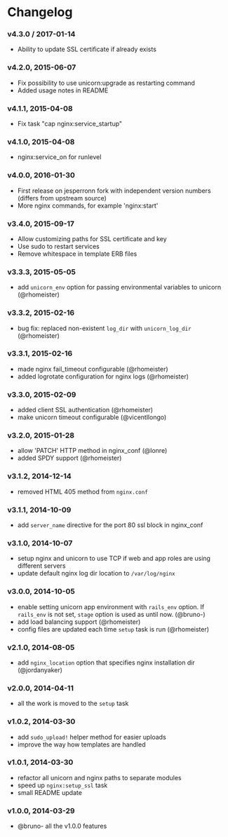 # Changelog

### v4.3.0 / 2017-01-14
- Ability to update SSL certificate if already exists

### v4.2.0, 2015-06-07
- Fix possibility to use unicorn:upgrade as restarting command
- Added usage notes in README

### v4.1.1, 2015-04-08
- Fix task "cap nginx:service_startup"

### v4.1.0, 2015-04-08
- nginx:service_on for runlevel

### v4.0.0, 2016-01-30
- First release on jesperronn fork with independent version numbers
  (differs from upstream source)
- More nginx commands, for example 'nginx:start'

### v3.4.0, 2015-09-17
- Allow customizing paths for SSL certificate and key
- Use sudo to restart services
- Remove whitespace in template ERB files

### v3.3.3, 2015-05-05
- add `unicorn_env` option for passing environmental variables to unicorn (@rhomeister)

### v3.3.2, 2015-02-16
- bug fix: replaced non-existent `log_dir` with `unicorn_log_dir` (@rhomeister)

### v3.3.1, 2015-02-16
- made nginx fail_timeout configurable (@rhomeister)
- added logrotate configuration for nginx logs (@rhomeister)

### v3.3.0, 2015-02-09
- added client SSL authentication (@rhomeister)
- make unicorn timeout configurable (@vicentllongo)

### v3.2.0, 2015-01-28
- allow 'PATCH' HTTP method in nginx_conf (@lonre)
- added SPDY support (@rhomeister)

### v3.1.2, 2014-12-14
- removed HTML 405 method from `nginx.conf`

### v3.1.1, 2014-10-09
- add `server_name` directive for the port 80 ssl block in nginx_conf

### v3.1.0, 2014-10-07
- setup nginx and unicorn to use TCP if web and app roles are using different
  servers
- update default nginx log dir location to `/var/log/nginx`

### v3.0.0, 2014-10-05
- enable setting unicorn app environment with `rails_env` option.
  If `rails_env` is not set, `stage` option is used as until now. (@bruno-)
- add load balancing support (@rhomeister)
- config files are updated each time `setup` task is run (@rhomeister)

### v2.1.0, 2014-08-05
- add `nginx_location` option that specifies nginx installation dir
  (@jordanyaker)

### v2.0.0, 2014-04-11
- all the work is moved to the `setup` task

### v1.0.2, 2014-03-30
- add `sudo_upload!` helper method for easier uploads
- improve the way how templates are handled

### v1.0.1, 2014-03-30
- refactor all unicorn and nginx paths to separate modules
- speed up `nginx:setup_ssl` task
- small README update

### v1.0.0, 2014-03-29
- @bruno- all the v1.0.0 features
